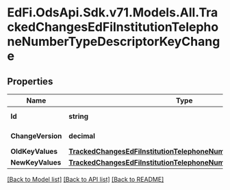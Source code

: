 # EdFi.OdsApi.Sdk.v71.Models.All.TrackedChangesEdFiInstitutionTelephoneNumberTypeDescriptorKeyChange

## Properties

Name | Type | Description | Notes
------------ | ------------- | ------------- | -------------
**Id** | **string** | Resource identifier | [optional] 
**ChangeVersion** | **decimal** | Change version | [optional] 
**OldKeyValues** | [**TrackedChangesEdFiInstitutionTelephoneNumberTypeDescriptorKey**](TrackedChangesEdFiInstitutionTelephoneNumberTypeDescriptorKey.md) |  | [optional] 
**NewKeyValues** | [**TrackedChangesEdFiInstitutionTelephoneNumberTypeDescriptorKey**](TrackedChangesEdFiInstitutionTelephoneNumberTypeDescriptorKey.md) |  | [optional] 

[[Back to Model list]](../README.md#documentation-for-models) [[Back to API list]](../README.md#documentation-for-api-endpoints) [[Back to README]](../README.md)

